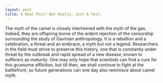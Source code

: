 ```yaml
---
layout: post
title: A Real Post? Not Really. Just A Test.
---
```


The myth of the camel is closely intertwined with the myth of the gas. Indeed, they are offspring borne of the ardent rejection of the censorship surrounding the study of Gavinian anthropology. It is a rebellion and a celebration, a threat and an embrace, a myth but not a legend. Researchers in the field must strive to preserve this history, one that is constantly under threat by the outbreak and rapid spread of a new disease, known to sufferers as *maturity*. One may only hope that scientists can find a cure for this gruesome affliction, but till then, we shall continue to fight at the battlefront, so future generations can one day also reminisce about camel myth.
